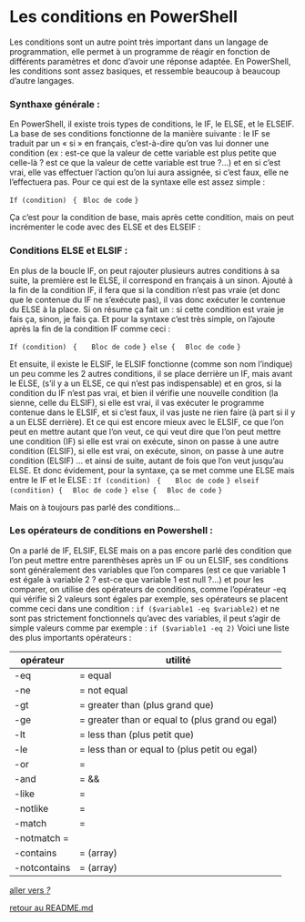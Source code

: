 # Les conditions en PowerShell

Les conditions sont un autre point très important dans un langage de programmation, elle permet à un programme de réagir en fonction de différents paramètres et donc d’avoir une réponse adaptée.
En PowerShell, les conditions sont assez basiques, et ressemble beaucoup à beaucoup d’autre langages.

### Synthaxe générale :

En PowerShell, il existe trois types de conditions, le IF, le ELSE, et le ELSEIF.
La base de ses conditions fonctionne de la manière suivante : le IF se traduit par un « si » en français, c’est-à-dire qu’on vas lui donner une condition (ex : est-ce que la valeur de cette variable est plus petite que celle-là ? est ce que la valeur de cette variable est true ?...) et en si c’est vrai, elle vas effectuer l’action qu’on lui aura assignée, si c’est faux, elle ne l’effectuera pas.
Pour ce qui est de la syntaxe elle est assez simple :

```If (condition) ```
```{```
```	Bloc de code```
```}```

Ça c’est pour la condition de base, mais après cette condition, mais on peut incrémenter le code avec des ELSE et des ELSEIF :

### Conditions ELSE et ELSIF : 

En plus de la boucle IF, on peut rajouter plusieurs autres conditions à sa suite, la première est le ELSE, il correspond en français à un sinon. 
Ajouté à la fin de la condition IF, il fera que si la condition n’est pas vraie (et donc que le contenue du IF ne s’exécute pas), il vas donc exécuter le contenue du ELSE à la place. 
Si on résume ça fait un : si cette condition est vraie je fais ça, sinon, je fais ça.
Et pour la syntaxe c’est très simple, on l’ajoute après la fin de la condition IF comme ceci :

`If (condition) `
`{`
`	Bloc de code`
`} else {`
`	Bloc de code `
`}`

Et ensuite, il existe le ELSIF, le ELSIF fonctionne (comme son nom l’indique) un peu comme les 2 autres conditions, il se place derrière un IF, mais avant le ELSE, (s’il y a un ELSE, ce qui n’est pas indispensable) et en gros, si la condition du IF n’est pas vrai, et bien il vérifie une nouvelle condition (la sienne, celle du ELSIF), si elle est vrai, il vas exécuter le programme contenue dans le ELSIF, et si c’est faux, il vas juste ne rien faire (à part si il y a un ELSE derrière).
Et ce qui est encore mieux avec le ELSIF, ce que l’on peut en mettre autant que l’on veut, ce qui veut dire que l’on peut mettre une condition (IF) si elle est vrai on exécute, sinon on passe à une autre condition (ELSIF), si elle est vrai, on exécute, sinon, on passe à une autre condition (ELSIF) … et ainsi de suite, autant de fois que l’on veut jusqu’au ELSE.
Et donc évidement, pour la syntaxe, ça se met comme une ELSE mais entre le IF et le ELSE :
`If (condition) `
`{`
`	Bloc de code`
`} elseif (condition) {`
`	Bloc de code `
`} else {`
`	Bloc de code `
`}`

Mais on à toujours pas parlé des conditions…

### Les opérateurs de conditions en Powershell :

On a parlé de IF, ELSIF, ELSE mais on a pas encore parlé des condition que l’on peut mettre entre parenthèses après un IF ou un ELSIF, ses conditions sont généralement des variables que l’on compares (est ce que variable 1 est égale à variable 2 ? est-ce que variable 1 est null ?...) et pour les comparer, on utilise des opérateurs de conditions, comme l’opérateur -eq qui vérifie si 2 valeurs sont égales par exemple,  ses opérateurs se placent comme ceci dans une condition : ``` if ($variable1 -eq $variable2) ``` et ne sont pas strictement fonctionnels qu’avec des variables, il peut s’agir de simple valeurs comme par exemple : ``` if ($variable1 -eq 2) ```
Voici une liste des plus importants opérateurs : 

|opérateur |utilité |
|--|----|
|-eq | = equal|
|-ne |= not equal|
|-gt |= greater than (plus grand que) |
|-ge |= greater than or equal to (plus grand ou egal) |
|-lt |= less than (plus petit que) |
|-le |= less than or equal to (plus petit ou egal) |
|-or |=    |
|-and |= &&|
|-like |=  |
|-notlike |= |
|-match |= |
-notmatch = |
|-contains |= (array) |
|-notcontains |= (array) |




[aller vers *?*](https://github.com/LBROCHARD/cours-linux/blob/main/cours/les_boucles.md)

[retour au README.md](https://github.com/LBROCHARD/cours-linux)
